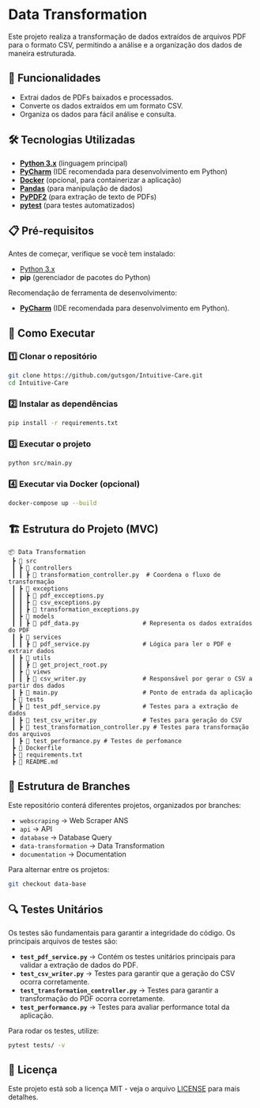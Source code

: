 
# Data Transformation

Este projeto realiza a transformação de dados extraídos de arquivos PDF para o formato CSV, permitindo a análise e a organização dos dados de maneira estruturada.

## 📌 Funcionalidades

- Extrai dados de PDFs baixados e processados.
- Converte os dados extraídos em um formato CSV.
- Organiza os dados para fácil análise e consulta.

## 🛠 Tecnologias Utilizadas

- **[Python 3.x](https://www.python.org/)** (linguagem principal)
- **[PyCharm](https://www.jetbrains.com/pycharm/)** (IDE recomendada para desenvolvimento em Python)
- **[Docker](https://www.docker.com/)** (opcional, para containerizar a aplicação)
- **[Pandas](https://pandas.pydata.org/)** (para manipulação de dados)
- **[PyPDF2](https://pythonhosted.org/PyPDF2/)** (para extração de texto de PDFs)
- **[pytest](https://pytest.org/)** (para testes automatizados)

## 📋 Pré-requisitos

Antes de começar, verifique se você tem instalado:

- [Python 3.x](https://www.python.org/)
- **pip** (gerenciador de pacotes do Python)

Recomendação de ferramenta de desenvolvimento:

- **[PyCharm](https://www.jetbrains.com/pycharm/)** (IDE recomendada para desenvolvimento em Python).

## 🚀 Como Executar

### 1️⃣ Clonar o repositório

```sh
git clone https://github.com/gutsgon/Intuitive-Care.git
cd Intuitive-Care
```

### 2️⃣ Instalar as dependências

```sh
pip install -r requirements.txt
```

### 3️⃣ Executar o projeto

```sh
python src/main.py
```

### 4️⃣ Executar via Docker (opcional)

```sh
docker-compose up --build
```

## 🏗 Estrutura do Projeto (MVC)

```
📦 Data Transformation
 ┣ 📂 src
 ┃ ┣ 📂 controllers
 ┃ ┃ ┣ 📜 transformation_controller.py  # Coordena o fluxo de transformação
 ┃ ┣ 📂 exceptions
 ┃ ┃ ┣ 📜 pdf_excceptions.py
 ┃ ┃ ┣ 📜 csv_exceptions.py
 ┃ ┃ ┣ 📜 transformation_exceptions.py
 ┃ ┣ 📂 models
 ┃ ┃ ┣ 📜 pdf_data.py                  # Representa os dados extraídos do PDF
 ┃ ┣ 📂 services
 ┃ ┃ ┣ 📜 pdf_service.py               # Lógica para ler o PDF e extrair dados
 ┃ ┣ 📂 utils
 ┃ ┃ ┣ 📜 get_project_root.py
 ┃ ┣ 📂 views
 ┃ ┃ ┣ 📜 csv_writer.py                # Responsável por gerar o CSV a partir dos dados
 ┃ ┣ 📜 main.py                        # Ponto de entrada da aplicação
 ┣ 📂 tests
 ┃ ┣ 📜 test_pdf_service.py            # Testes para a extração de dados
 ┃ ┣ 📜 test_csv_writer.py             # Testes para geração do CSV
 ┃ ┣ 📜 test_transformation_controller.py # Testes para transformação dos arquivos
 ┃ ┣ 📜 test_performance.py # Testes de perfomance
 ┣ 📜 Dockerfile
 ┣ 📜 requirements.txt
 ┣ 📜 README.md
```

## 🌿 Estrutura de Branches

Este repositório conterá diferentes projetos, organizados por branches:

- `webscraping` → Web Scraper ANS
- `api` → API
- `database` → Database Query
- `data-transformation` → Data Transformation
- `documentation` → Documentation

Para alternar entre os projetos:

```sh
git checkout data-base
```

## 🔍 Testes Unitários

Os testes são fundamentais para garantir a integridade do código. Os principais arquivos de testes são:

- **`test_pdf_service.py`** → Contém os testes unitários principais para validar a extração de dados do PDF.
- **`test_csv_writer.py`** → Testes para garantir que a geração do CSV ocorra corretamente.
- **`test_transformation_controller.py`** → Testes para garantir a transformação do PDF ocorra corretamente.
- **`test_performance.py`** → Testes para avaliar performance total da aplicação.


Para rodar os testes, utilize:

```sh
pytest tests/ -v
```

## 📜 Licença

Este projeto está sob a licença MIT - veja o arquivo [LICENSE](LICENSE) para mais detalhes.
